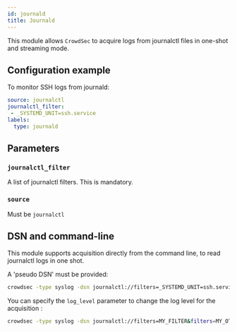 ```yaml
---
id: journald
title: Journald
---
```



This module allows `CrowdSec` to acquire logs from journalctl files in one-shot and streaming mode.

## Configuration example

To monitor SSH logs from journald:

```yaml
source: journalctl
journalctl_filter:
 - _SYSTEMD_UNIT=ssh.service
labels:
  type: journald
```

## Parameters

### `journalctl_filter`

A list of journalctl filters. This is mandatory.

### `source`

Must be `journalctl`


## DSN and command-line

This module supports acquisition directly from the command line, to read journalctl logs in one shot.

A 'pseudo DSN' must be provided:

```bash
crowdsec -type syslog -dsn journalctl://filters=_SYSTEMD_UNIT=ssh.service&filters=_UID=42
```

You can specify the `log_level` parameter to change the log level for the acquisition :

```bash
crowdsec -type syslog -dsn journalctl://filters=MY_FILTER&filters=MY_OTHER_FILTER&log_level=debug
```
